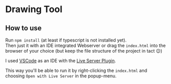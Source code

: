 # Drawing Tool

## How to use

Run `npm install` (at least if typescript is not installed yet).  
Then just it with an IDE integrated Webserver or drag the `index.html` into the browser of your choice (but keep the file structure of the project in tact 😉)

I used [VSCode](https://code.visualstudio.com/) as an IDE with the [Live Server Plugin](https://marketplace.visualstudio.com/items?itemName=ritwickdey.LiveServer).

This way you'll be able to run it by right-clicking the `index.html` and choosing `Open with Live Server` in the popup-menu.
